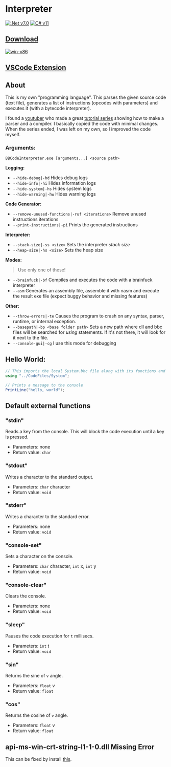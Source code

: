# Interpreter

[![.Net v7.0](https://img.shields.io/badge/.NET-v6.0-5C2D91)](#)
[![C# v11](https://img.shields.io/badge/C%23-v10.0-239120.svg)](#)

## [Download](https://drive.google.com/uc?export=download&id=1CkZ_b0OFzaiLnU6dcoRTiy-gZOiCl3jM](https://drive.google.com/uc?export=download&id=1CkZ_b0OFzaiLnU6dcoRTiy-gZOiCl3jM))

[![win-x86](https://img.shields.io/badge/win-x86-0078D6?logo=windows&logoColor=white)](#)

## [VSCode Extension](https://github.com/BBpezsgo/InterpreterVSCodeExtension)

## About
This is my own "programming language". This parses the given source code (text file), generates a list of instructions (opcodes with parameters) and executes it (with a bytecode interpreter).

I found a [youtuber](https://www.youtube.com/c/uliwitness) who made a great
[tutorial series](https://www.youtube.com/watch?v=2DTNDrdqGlo&list=PLZjGMBjt_VVAMW53XnMtNfAQowZwMviBF)
showing how to make a parser and a compiler. I basically copied the code with minimal changes. When the series ended, I was left on my own, so I improved the code myself.

### Arguments:

`BBCodeInterpreter.exe [arguments...] <source path>`

**Logging:**
- `--hide-debug|-hd` Hides debug logs
- `--hide-info|-hi` Hides information logs
- `--hide-system|-hs` Hides system logs
- `--hide-warning|-hw` Hides warning logs

**Code Generator:**
- `--remove-unused-functions|-ruf <iterations>` Remove unused instructions iterations
- `--print-instructions|-pi` Prints the generated instructions

**Interpreter:**
- `--stack-size|-ss <size>` Sets the interpreter *stack size*
- `--heap-size|-hs <size>` Sets the heap size

**Modes:**
> Use only one of these!
- `--brainfuck|-bf` Compiles and executes the code with a brainfuck interpreter
- `--asm` Generates an assembly file, assemble it with nasm and execute the result exe file (expect buggy behavior and missing features)

**Other:**
- `--throw-errors|-te` Causes the program to crash on any syntax, parser, runtime, or internal exception.
- `--basepath|-bp <base folder path>` Sets a new path where dll and bbc files will be searched for *using* statements. If it's not there, it will look for it next to the file.
- `--console-gui|-cg` I use this mode for debugging

## Hello World:
```cs
// This imports the local System.bbc file along with its functions and structures.
using "../CodeFiles/System";

// Prints a message to the console
PrintLine("hello, world");
```

## Default external functions

### "stdin"
Reads a key from the console. This will block the code execution until a key is pressed.
- Parameters: none
- Return value: `char`

### "stdout"
Writes a character to the standard output.
- Parameters: `char` character
- Return value: `void`

### "stderr"
Writes a character to the standard error.
- Parameters: none
- Return value: `void`

### "console-set"
Sets a character on the console.
- Parameters: `char` character, `int` x, `int` y
- Return value: `void`

### "console-clear"
Clears the console.
- Parameters: none
- Return value: `void`

### "sleep"
Pauses the code execution for `t` millisecs.
- Parameters: `int` t
- Return value: `void`

### "sin"
Returns the sine of `v` angle.
- Parameters: `float` v
- Return value: `float`

### "cos"
Returns the cosine of `v` angle.
- Parameters: `float` v
- Return value: `float`

## api-ms-win-crt-string-l1-1-0.dll Missing Error
This can be fixed by install [this](https://learn.microsoft.com/en-us/cpp/windows/latest-supported-vc-redist?view=msvc-170).
